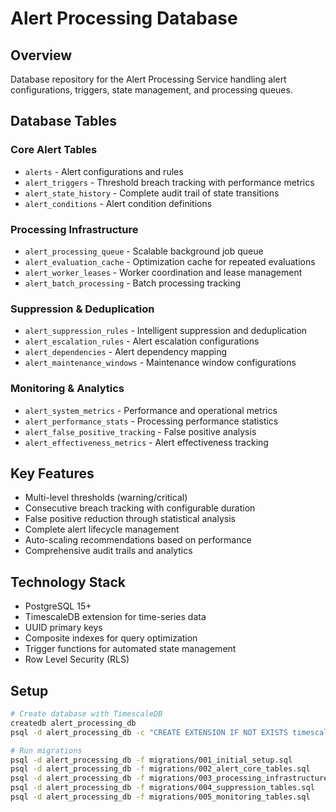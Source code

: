 # Alert Processing Database

## Overview
Database repository for the Alert Processing Service handling alert configurations, triggers, state management, and processing queues.

## Database Tables

### Core Alert Tables
- `alerts` - Alert configurations and rules
- `alert_triggers` - Threshold breach tracking with performance metrics
- `alert_state_history` - Complete audit trail of state transitions
- `alert_conditions` - Alert condition definitions

### Processing Infrastructure
- `alert_processing_queue` - Scalable background job queue
- `alert_evaluation_cache` - Optimization cache for repeated evaluations
- `alert_worker_leases` - Worker coordination and lease management
- `alert_batch_processing` - Batch processing tracking

### Suppression & Deduplication
- `alert_suppression_rules` - Intelligent suppression and deduplication
- `alert_escalation_rules` - Alert escalation configurations
- `alert_dependencies` - Alert dependency mapping
- `alert_maintenance_windows` - Maintenance window configurations

### Monitoring & Analytics
- `alert_system_metrics` - Performance and operational metrics
- `alert_performance_stats` - Processing performance statistics
- `alert_false_positive_tracking` - False positive analysis
- `alert_effectiveness_metrics` - Alert effectiveness tracking

## Key Features
- Multi-level thresholds (warning/critical)
- Consecutive breach tracking with configurable duration
- False positive reduction through statistical analysis
- Complete alert lifecycle management
- Auto-scaling recommendations based on performance
- Comprehensive audit trails and analytics

## Technology Stack
- PostgreSQL 15+
- TimescaleDB extension for time-series data
- UUID primary keys
- Composite indexes for query optimization
- Trigger functions for automated state management
- Row Level Security (RLS)

## Setup
```bash
# Create database with TimescaleDB
createdb alert_processing_db
psql -d alert_processing_db -c "CREATE EXTENSION IF NOT EXISTS timescaledb;"

# Run migrations
psql -d alert_processing_db -f migrations/001_initial_setup.sql
psql -d alert_processing_db -f migrations/002_alert_core_tables.sql
psql -d alert_processing_db -f migrations/003_processing_infrastructure.sql
psql -d alert_processing_db -f migrations/004_suppression_tables.sql
psql -d alert_processing_db -f migrations/005_monitoring_tables.sql
``` 